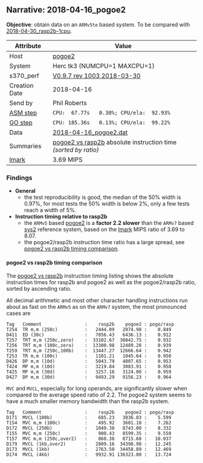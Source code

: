 ## Narrative: 2018-04-16_pogoe2

**Objective**: obtain data on an `ARMv5te` based system.
To be compared with [2018-04-30_rasp2b-1cpu](2018-04-30_rasp2b-1cpu.md).

| Attribute | Value |
| --------- | ----- |
| Host   | [pogoe2](hostinfo_pogoe2.md) |
| System | Herc tk3 (NUMCPU=1 MAXCPU=1) |
| s370_perf | [V0.9.7  rev  1003  2018-03-30](https://github.com/wfjm/s370-perf/blob/2685ff0/codes/s370_perf.asm) |
| Creation Date | 2018-04-16 |
| Send by | Phil Roberts |
| [ASM step](README_narr.md#user-content-asm) | `CPU:  67.77s   0.30%; CPU/ela:  92.93%` |
| [GO step](README_narr.md#user-content-go)   | `CPU: 185.36s   0.13%; CPU/ela:  99.22%` |
| Data | [2018-04-16_pogoe2.dat](../data/2018-04-16_pogoe2.dat) |
| Summaries | [pogoe2 vs rasp2b](sum_2018-04-30_rasp2b_and_pogoe2.dat) absolute instruction time _(sorted by ratio)_ |
| [lmark](README_narr.md#user-content-lmark) | 3.69 MIPS |

### Findings <a name="find"></a>
- **General**
  - the test reproducibility is good, the median of the 50% width is 0.97%, for
    most tests the 50% width is below 2%, only a few tests reach a width of 5%.
- **Instruction timing relative to rasp2b**
  - the `ARMv5` based [pogoe2](hostinfo_pogoe2.md) is a **factor 2.2 slower**
    than the `ARMv7` based [sys2](hostinfo_rasp2b.md) reference system,
    based on the [lmark](README_narr.md#user-content-lmark) MIPS ratio of
    3.69 to 8.07.
  - the pogoe2/rasp2b instruction time ratio has a large spread, see
    [pogoe2 vs rasp2b timing comparison](#user-content-find-vs-rasp2b).

#### pogoe2 vs rasp2b timing comparison <a name="find-vs-rasp2b"></a>
The [pogoe2 vs rasp2b](sum_2018-04-30_rasp2b_and_pogoe2.dat) instruction
timing listing shows the  absolute instruction times for rasp2b and pogoe2
as well as the pogoe2/rasp2b ratio, sorted by ascending ratio.

All decimal arithmetic and most other character handling instructions
run about as fast on the `ARMv5` as on the `ARMv7` system, the most
pronounced cases are
```
Tag   Comment                :    rasp2b    pogoe2 : pogo/rasp
T254  TR m,m (250c)          :   2444.09   2074.98 :    0.849
D411  ED (30c)               :   7056.43   6436.13 :    0.912
T257  TRT m,m (250c,zero)    :  33102.67  30842.75 :    0.932
T256  TRT m,m (100c,zero)    :  13300.98  12489.28 :    0.939
T259  TRT m,m (250c,100b)    :  13447.27  12666.64 :    0.942
T253  TR m,m (100c)          :   1101.21   1045.64 :    0.950
D426  DP m,m (10d)           :   5043.79   4807.65 :    0.953
T424  MP m,m (10d)           :   3219.84   3083.91 :    0.958
T425  MP m,m (30d)           :   3257.18   3124.00 :    0.959
D427  DP m,m (30d)           :   9493.29   9156.23 :    0.964
```

`MVC` and `MVCL`, especially for long operands, are significantly slower when
compared to the average speed ratio of 2.2. The pogoe2 system seems to have
a much smaller memory bandwidth than the rasp2b system.
```
Tag   Comment                :    rasp2b    pogoe2 : pogo/rasp
D171  MVCL (100b)            :    685.23   3836.83 :    5.599
T154  MVC m,m (100c)         :    495.92   3601.18 :    7.262
D172  MVCL (250b)            :   1049.38   8743.00 :    8.332
T155  MVC m,m (250c)         :    900.43   8599.35 :    9.550
T157  MVC m,m (250c,over2)   :    868.38   8715.68 :   10.037
D179  MVCL (1kb,over2)       :   2809.16  34398.98 :   12.245
D173  MVCL (1kb)             :   2763.50  34458.89 :   12.469
D174  MVCL (4kb)             :   9932.91 136323.80 :   13.724
```
